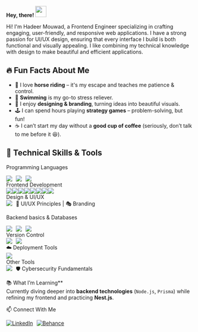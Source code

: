 **Hey, there!  <img style="width:30px" src="https://camo.githubusercontent.com/d04509037f646eab5c2d6d130574ef059fa8eef92e45a139a827a8d06e9d5042/68747470733a2f2f656d6f6a69732e736c61636b6d6f6a69732e636f6d2f656d6f6a69732f696d616765732f313533363335313037352f343539342f626c6f622d776176652e676966"/>**

<p>Hi! I'm Hadeer Mouwad, a Frontend Engineer specializing in crafting engaging, user-friendly, and responsive web applications. I have a strong passion for UI/UX design, ensuring that every interface I build is both functional and visually appealing. I like combining my technical knowledge with design to make beautiful and efficient applications. </p>

## 🔥 Fun Facts About Me  

- 🏇 I love **horse riding** – it's my escape and teaches me patience & control. 
- 🌊 **Swimming** is my go-to stress reliever.  
- 🎨 I enjoy **designing & branding**, turning ideas into beautiful visuals.  
- 🕹️ I can spend hours playing **strategy games** – problem-solving, but fun!  
- ☕ I can’t start my day without a **good cup of coffee** (seriously, don’t talk to me before it 😆).  

## 🔧 Technical Skills & Tools  
  Programming Languages
<div style="display: flex; flex-wrap: wrap; gap: 10px;">
  <img src="https://img.shields.io/badge/-JavaScript-F7DF1E?style=for-the-badge&logo=javascript&logoColor=black"/>
  <img src="https://img.shields.io/badge/-Python-3776AB?style=for-the-badge&logo=python&logoColor=white"/>
  <img src="https://img.shields.io/badge/-C-A8B9CC?style=for-the-badge&logo=c&logoColor=black"/>
</div>
  Frontend Development  
<div style="display: flex">
<img src="https://img.shields.io/badge/-HTML5-E34F26?style=for-the-badge&logo=html5&logoColor=white"/>
  <img src="https://img.shields.io/badge/-CSS3-1572B6?style=for-the-badge&logo=css3&logoColor=white"/>
  <img src="https://img.shields.io/badge/-JavaScript-F7DF1E?style=for-the-badge&logo=javascript&logoColor=black"/>
  <img src="https://img.shields.io/badge/-React-61DAFB?style=for-the-badge&logo=react&logoColor=black"/>
  <img src="https://img.shields.io/badge/-Vite-646CFF?style=for-the-badge&logo=vite&logoColor=white"/>
  <img src="https://img.shields.io/badge/-Bootstrap-7952B3?style=for-the-badge&logo=bootstrap&logoColor=white"/>
  <img src="https://img.shields.io/badge/-TailwindCSS-38B2AC?style=for-the-badge&logo=tailwind-css&logoColor=white"/>
  <img src="https://img.shields.io/badge/-Redux-764ABC?style=for-the-badge&logo=redux&logoColor=white"/>
</div>
  Design & UI/UX
<div style="display: flex; flex-wrap: wrap; gap: 10px;">
  <img src="https://img.shields.io/badge/-Figma-F24E1E?style=for-the-badge&logo=figma&logoColor=white"/>
  🎨 UI/UX Principles | 🎭 Branding  
</div>

  Backend basics & Databases
<div style="display: flex; flex-wrap: wrap; gap: 10px;">
  <img src="https://img.shields.io/badge/-Node.js-339933?style=for-the-badge&logo=node.js&logoColor=white"/>
  <img src="https://img.shields.io/badge/-Prisma-2D3748?style=for-the-badge&logo=prisma&logoColor=white"/>
  <img src="https://img.shields.io/badge/-MySQL-4479A1?style=for-the-badge&logo=mysql&logoColor=white"/>
</div>
  Version Control 
<div style="display: flex; flex-wrap: wrap; gap: 10px;">
  <img src="https://img.shields.io/badge/-Git-F05032?style=for-the-badge&logo=git&logoColor=white"/>
  <img src="https://img.shields.io/badge/-GitHub-181717?style=for-the-badge&logo=github&logoColor=white"/>
</div>
  ☁️ Deployment Tools  
<div style="display: flex; flex-wrap: wrap; gap: 10px;">
  <img src="https://img.shields.io/badge/-Vercel-000000?style=for-the-badge&logo=vercel&logoColor=white"/>
</div>
  Other Tools
<div style="display: flex; flex-wrap: wrap; gap: 10px;">
    <img src="https://img.shields.io/badge/-AWS-232F3E?style=for-the-badge&logo=amazon-aws&logoColor=white"/>
    🛡️ Cybersecurity Fundamentals
</div>

  📚 What I’m Learning**  
Currently diving deeper into **backend technologies** (`Node.js`, `Prisma`) while refining my frontend and practicing **Nest.js**.

  📫 Connect With Me  
<div style="display: flex; flex-wrap: wrap; gap: 10px;">
  <a href="https://linkedin.com/in/hadeermouwad" target="_blank">
  <img src="https://img.shields.io/badge/-LinkedIn-0077B5?style=for-the-badge&logo=linkedin&logoColor=white" alt="LinkedIn"/>
</a>

<a href="https://www.behance.net/hadeerMouwad" target="_blank">
  <img src="https://img.shields.io/badge/-Behance-1769FF?style=for-the-badge&logo=behance&logoColor=white" alt="Behance"/>
</a>
</div>
